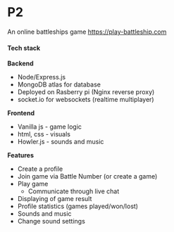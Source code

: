 # P2

An online battleships game
https://play-battleship.com
#### Tech stack
**Backend**
- Node/Express.js 
- MongoDB atlas for database
- Deployed on Rasberry pi (Nginx reverse proxy)
- socket.io for websockets (realtime multiplayer)

**Frontend**
- Vanilla js - game logic
- html, css - visuals
- Howler.js - sounds and music

**Features**
- Create a profile
- Join game via Battle Number (or create a game)
- Play game 
	- Communicate through live chat
- Displaying of game result
- Profile statistics (games played/won/lost)
- Sounds and music
- Change sound settings
